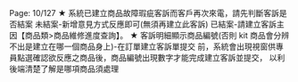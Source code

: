 Page: 10/127
★ 系統已建立商品故障瑕疵客訴而客戶再次來電，請先判斷客訴是否結案
未結案-新增意見方式反應即可(無須再建立此客訴)
已結案-請建立客訴主因【商品類>商品維修進度查詢】。
★ 客訴明細顯示商品編號(否則 kit 商品會分辨不出是建立在哪一個商品身上)-在訂單建立客訴單提交
前，系統會出現視窗供專員點選確認欲反應之商品後，商品編號出現數字才能完成建立客訴並提交，
以利後端清楚了解是哪項商品須處理